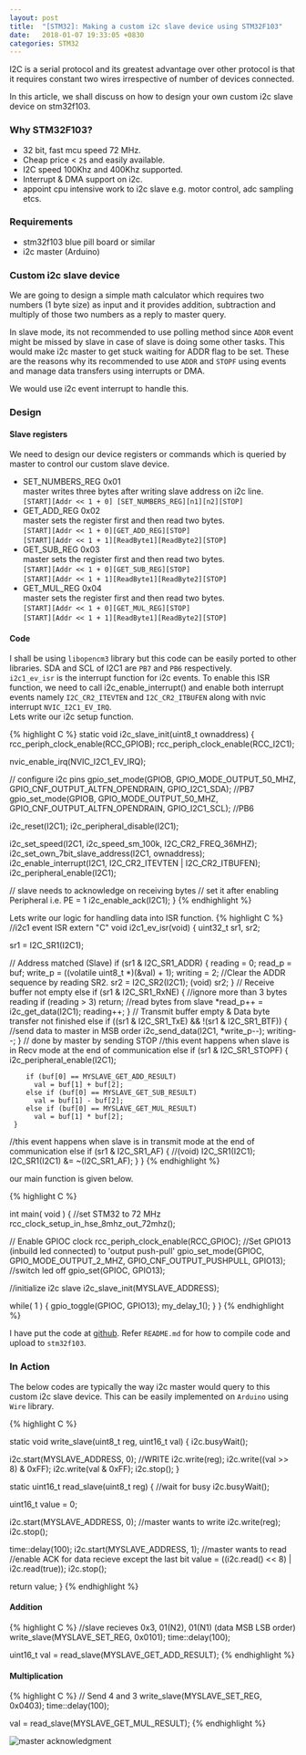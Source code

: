 ```yaml
---
layout: post
title:  "[STM32]: Making a custom i2c slave device using STM32F103"
date:   2018-01-07 19:33:05 +0830
categories: STM32
---
```


I2C is a serial protocol and its greatest advantage over other protocol is that it requires constant two wires irrespective of number of devices connected.  

In this article, we shall discuss on how to design your own custom i2c slave device on stm32f103.


### Why STM32F103?

- 32 bit, fast mcu speed 72 MHz.
- Cheap price < `2$` and easily available. 
- I2C speed 100Khz and 400Khz supported. 
- Interrupt & DMA support on i2c.
- appoint cpu intensive work to i2c slave e.g. motor control, adc sampling etcs.


### Requirements

- stm32f103 blue pill board or similar
- i2c master (Arduino)

### Custom i2c slave device

We are going to design a simple math calculator which requires two numbers (1 byte size) as input and it provides addition, subtraction and multiply of those two numbers as a reply to master query.  


In slave mode, its not recommended to use polling method since `ADDR` event might be missed by slave in case of slave is doing some other tasks.
This would make i2c master to get stuck waiting for ADDR flag to be set. These are the reasons why its recommended to use `ADDR` and `STOPF`
using events and manage data transfers using interrupts or DMA.

We would use i2c event interrupt to handle this.

### Design
#### Slave registers  
 We need to design our device registers or commands which is queried by master to control our custom slave device.

 - SET_NUMBERS_REG 0x01    
    master writes three bytes after writing slave address on i2c line.  
    `[START][Addr << 1 + 0] [SET_NUMBERS_REG][n1][n2][STOP]` 
 - GET_ADD_REG 0x02  
   master sets the register first and then read two bytes.  
   `[START][Addr << 1 + 0][GET_ADD_REG][STOP]`  
   `[START][Addr << 1 + 1][ReadByte1][ReadByte2][STOP]`  
 - GET_SUB_REG 0x03  
    master sets the register first and then read two bytes.  
    `[START][Addr << 1 + 0][GET_SUB_REG][STOP]`  
    `[START][Addr << 1 + 1][ReadByte1][ReadByte2][STOP]`  
 - GET_MUL_REG 0x04  
      master sets the register first and then read two bytes.  
     `[START][Addr << 1 + 0][GET_MUL_REG][STOP]`  
     `[START][Addr << 1 + 1][ReadByte1][ReadByte2][STOP]`    


#### Code
I shall be using `libopencm3` library but this code can be easily ported to other libraries.
SDA and SCL of I2C1 are `PB7` and `PB6` respectively.  
`i2c1_ev_isr` is the interrupt function for i2c events. To enable this ISR function, we need to call i2c_enable_interrupt()
and enable both interrupt events namely `I2C_CR2_ITEVTEN` and `I2C_CR2_ITBUFEN` along with nvic interrupt `NVIC_I2C1_EV_IRQ`.  
Lets write our i2c setup function.  

{% highlight C %}
static void
i2c_slave_init(uint8_t ownaddress)
{
   rcc_periph_clock_enable(RCC_GPIOB);
   rcc_periph_clock_enable(RCC_I2C1);

   nvic_enable_irq(NVIC_I2C1_EV_IRQ);

   // configure i2c pins
   gpio_set_mode(GPIOB, GPIO_MODE_OUTPUT_50_MHZ, GPIO_CNF_OUTPUT_ALTFN_OPENDRAIN, GPIO_I2C1_SDA); //PB7
   gpio_set_mode(GPIOB, GPIO_MODE_OUTPUT_50_MHZ, GPIO_CNF_OUTPUT_ALTFN_OPENDRAIN, GPIO_I2C1_SCL); //PB6

   i2c_reset(I2C1);
   i2c_peripheral_disable(I2C1);

   i2c_set_speed(I2C1, i2c_speed_sm_100k, I2C_CR2_FREQ_36MHZ);
   i2c_set_own_7bit_slave_address(I2C1, ownaddress);
   i2c_enable_interrupt(I2C1, I2C_CR2_ITEVTEN | I2C_CR2_ITBUFEN);
   i2c_peripheral_enable(I2C1);

   // slave needs to acknowledge on receiving bytes
   // set it after enabling Peripheral i.e. PE = 1
   i2c_enable_ack(I2C1);
}
{% endhighlight %}

Lets write our logic for handling data into ISR function.
{% highlight C %}
//i2c1 event ISR
extern "C" void i2c1_ev_isr(void)
{
   uint32_t sr1, sr2;

   sr1 = I2C_SR1(I2C1);

   // Address matched (Slave)
   if (sr1 & I2C_SR1_ADDR)
     {
        reading = 0;
        read_p = buf;
        write_p = ((volatile uint8_t *)(&val) + 1);
        writing = 2;
        //Clear the ADDR sequence by reading SR2.
        sr2 = I2C_SR2(I2C1);
        (void) sr2;
     }
   // Receive buffer not empty
   else if (sr1 & I2C_SR1_RxNE)
     {
        //ignore more than 3 bytes reading
        if (reading > 3)
          return;
        //read bytes from slave
        *read_p++ = i2c_get_data(I2C1);
        reading++;
     }
   // Transmit buffer empty & Data byte transfer not finished
   else if ((sr1 & I2C_SR1_TxE) && !(sr1 & I2C_SR1_BTF))
     {
        //send data to master in MSB order
        i2c_send_data(I2C1, *write_p--);
        writing--;
     }
   // done by master by sending STOP
   //this event happens when slave is in Recv mode at the end of communication
   else if (sr1 & I2C_SR1_STOPF)
     {
        i2c_peripheral_enable(I2C1);

        if (buf[0] == MYSLAVE_GET_ADD_RESULT)
          val = buf[1] + buf[2];
        else if (buf[0] == MYSLAVE_GET_SUB_RESULT)
          val = buf[1] - buf[2];
        else if (buf[0] == MYSLAVE_GET_MUL_RESULT)
          val = buf[1] * buf[2];
     }
   //this event happens when slave is in transmit mode at the end of communication
   else if (sr1 & I2C_SR1_AF)
     {
        //(void) I2C_SR1(I2C1);
        I2C_SR1(I2C1) &= ~(I2C_SR1_AF);
     }
}
{% endhighlight %}

our main function is given below.

{% highlight C %}

int main( void )
{
   //set STM32 to 72 MHz
   rcc_clock_setup_in_hse_8mhz_out_72mhz();

   // Enable GPIOC clock
   rcc_periph_clock_enable(RCC_GPIOC);
   //Set GPIO13 (inbuild led connected) to 'output push-pull'
   gpio_set_mode(GPIOC, GPIO_MODE_OUTPUT_2_MHZ, GPIO_CNF_OUTPUT_PUSHPULL,
                 GPIO13);
   //switch led off
   gpio_set(GPIOC, GPIO13);

   //initialize i2c slave
   i2c_slave_init(MYSLAVE_ADDRESS);

   while( 1 )
     {
        gpio_toggle(GPIOC, GPIO13);
        my_delay_1();
     }
}
{% endhighlight %}

I have put the code at [github][proj-link]. Refer `README.md` for how to compile code and upload to `stm32f103`.

### In Action

The below codes are typically the way i2c master would query to this custom i2c slave device.
This can be easily implemented on `Arduino` using `Wire` library.

{% highlight C %}

static void
write_slave(uint8_t reg, uint16_t val)
{
   i2c.busyWait();

   i2c.start(MYSLAVE_ADDRESS, 0); //WRITE
   i2c.write(reg);
   i2c.write((val >> 8) & 0xFF);
   i2c.write(val & 0xFF);
   i2c.stop();
}

static uint16_t
read_slave(uint8_t reg)
{
   //wait for busy
   i2c.busyWait();

   uint16_t value = 0;

   i2c.start(MYSLAVE_ADDRESS, 0); //master wants to write
   i2c.write(reg);
   i2c.stop();

   time::delay(100);
   i2c.start(MYSLAVE_ADDRESS, 1);  //master wants to read
   //enable ACK for data recieve except the last bit
   value = ((i2c.read() << 8) | i2c.read(true));
   i2c.stop();

   return value;
}
{% endhighlight %}

#### Addition

{% highlight C %}
//slave recieves 0x3, 01(N2), 01(N1) (data MSB LSB order)
write_slave(MYSLAVE_SET_REG, 0x0101);
time::delay(100);

uint16_t val = read_slave(MYSLAVE_GET_ADD_RESULT);
{% endhighlight %}

#### Multiplication
{% highlight C %}
// Send 4 and 3
write_slave(MYSLAVE_SET_REG, 0x0403);
time::delay(100);

val = read_slave(MYSLAVE_GET_MUL_RESULT);
{% endhighlight %}

![master acknowledgment](https://pbs.twimg.com/media/DS78JxfVAAESyO4.jpg)

[proj-link]:https://github.com/amitesh-singh/i2c-slave-stm32f1
